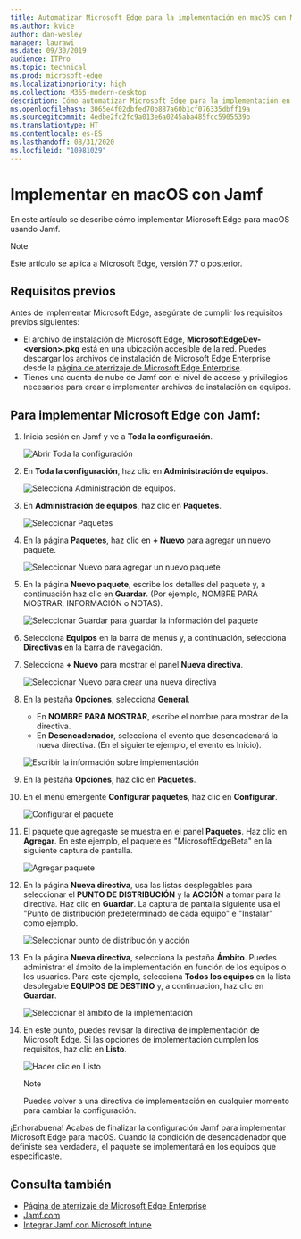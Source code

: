 ```yaml
---
title: Automatizar Microsoft Edge para la implementación en macOS con Microsoft Intune
ms.author: kvice
author: dan-wesley
manager: laurawi
ms.date: 09/30/2019
audience: ITPro
ms.topic: technical
ms.prod: microsoft-edge
ms.localizationpriority: high
ms.collection: M365-modern-desktop
description: Cómo automatizar Microsoft Edge para la implementación en macOS con Jamf.
ms.openlocfilehash: 3065e4f02dbfed70b887a60b1cf076335dbff19a
ms.sourcegitcommit: 4edbe2fc2fc9a013e6a0245aba485fcc5905539b
ms.translationtype: HT
ms.contentlocale: es-ES
ms.lasthandoff: 08/31/2020
ms.locfileid: "10981029"
---
```

# Implementar en macOS con Jamf

En este artículo se describe cómo implementar Microsoft Edge para macOS usando Jamf.

> [!NOTE]
> Este artículo se aplica a Microsoft Edge, versión 77 o posterior.

## Requisitos previos

Antes de implementar Microsoft Edge, asegúrate de cumplir los requisitos previos siguientes:

- El archivo de instalación de Microsoft Edge, **MicrosoftEdgeDev-\<version\>.pkg** está en una ubicación accesible de la red. Puedes descargar los archivos de instalación de Microsoft Edge Enterprise desde la [página de aterrizaje de Microsoft Edge Enterprise](https://aka.ms/EdgeEnterprise).
- Tienes una cuenta de nube de Jamf con el nivel de acceso y privilegios necesarios para crear e implementar archivos de instalación en equipos.

## Para implementar Microsoft Edge con Jamf:

1. Inicia sesión en Jamf y ve a **Toda la configuración**.

    ![Abrir Toda la configuración](./media/mac-deploy/jamf-dash-main-open-settings.png)

2. En **Toda la configuración**, haz clic en **Administración de equipos**.

    ![Selecciona Administración de equipos.](./media/mac-deploy/jamf-all-settings-computer-mgmt.png)

3. En **Administración de equipos**, haz clic en **Paquetes**.

    ![Seleccionar Paquetes](./media/mac-deploy/jamf-all-settings-computer-mgmt-pkgs.png)

4. En la página **Paquetes**, haz clic en **+ Nuevo** para agregar un nuevo paquete.

    ![Seleccionar Nuevo para agregar un nuevo paquete](./media/mac-deploy/jamf-all-settings-computer-mgmt-new-pkg.png)

5. En la página **Nuevo paquete**, escribe los detalles del paquete y, a continuación haz clic en **Guardar**. (Por ejemplo, NOMBRE PARA MOSTRAR, INFORMACIÓN o NOTAS).

    ![Seleccionar Guardar para guardar la información del paquete](./media/mac-deploy/jamf-all-settings-computer-mgmt-save-pkg-info.png)

6. Selecciona **Equipos** en la barra de menús y, a continuación, selecciona **Directivas** en la barra de navegación.

7. Selecciona **+ Nuevo** para mostrar el panel **Nueva directiva**.

    ![Seleccionar Nuevo para crear una nueva directiva](./media/mac-deploy/jamf-all-settings-computer-new-policy.png)

8. En la pestaña **Opciones**, selecciona **General**.

    - En **NOMBRE PARA MOSTRAR**, escribe el nombre para mostrar de la directiva.
    - En **Desencadenador**, selecciona el evento que desencadenará la nueva directiva. (En el siguiente ejemplo, el evento es Inicio).

    ![Escribir la información sobre implementación](./media/mac-deploy/jamf-all-settings-computer-cfg-policy.png)

9. En la pestaña **Opciones**, haz clic en **Paquetes**.

10. En el menú emergente **Configurar paquetes**, haz clic en **Configurar**.

    ![Configurar el paquete](./media/mac-deploy/jamf-all-settings-computer-policy-pkg-configure.png)

11. El paquete que agregaste se muestra en el panel **Paquetes**. Haz clic en **Agregar**. En este ejemplo, el paquete es "MicrosoftEdgeBeta" en la siguiente captura de pantalla.

    ![Agregar paquete](./media/mac-deploy/jamf-all-settings-computer-policy-pkg-add-beta.png)

12. En la página **Nueva directiva**, usa las listas desplegables para seleccionar el **PUNTO DE DISTRIBUCIÓN** y la **ACCIÓN** a tomar para la directiva. Haz clic en **Guardar**. La captura de pantalla siguiente usa el "Punto de distribución predeterminado de cada equipo" e "Instalar" como ejemplo.

    ![Seleccionar punto de distribución y acción](./media/mac-deploy/jamf-all-settings-computer-mgmt-pkg-cfg-distro.png)

13. En la página **Nueva directiva**, selecciona la pestaña **Ámbito**. Puedes administrar el ámbito de la implementación en función de los equipos o los usuarios. Para este ejemplo, selecciona **Todos los equipos** en la lista desplegable **EQUIPOS DE DESTINO** y, a continuación, haz clic en **Guardar**.

    ![Seleccionar el ámbito de la implementación](./media/mac-deploy/jamf-all-settings-computer-mgmt-add-target.png)

14. En este punto, puedes revisar la directiva de implementación de Microsoft Edge. Si las opciones de implementación cumplen los requisitos, haz clic en **Listo**.

    ![Hacer clic en Listo](./media/mac-deploy/jamf-all-settings-computer-mgmt-finish-add-deployment.png)

    > [!NOTE]
    > Puedes volver a una directiva de implementación en cualquier momento para cambiar la configuración.

¡Enhorabuena! Acabas de finalizar la configuración Jamf para implementar Microsoft Edge para macOS. Cuando la condición de desencadenador que definiste sea verdadera, el paquete se implementará en los equipos que especificaste.

## Consulta también

- [Página de aterrizaje de Microsoft Edge Enterprise](https://aka.ms/EdgeEnterprise)
- [Jamf.com](https://www.jamf.com/)
- [Integrar Jamf con Microsoft Intune](https://docs.microsoft.com/intune/conditional-access-integrate-jamf)
